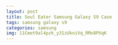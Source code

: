 ```yaml
---
layout: post
title: Soul Eater Samsung Galaxy S9 Case
tags: samsung galaxy s9
categories: samsung
img: 11Cmet9al4pzk_y31zUkniVq_RMx8PXqK
---
```

